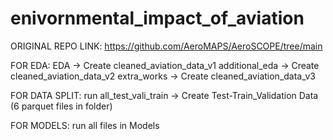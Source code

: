 # enivornmental_impact_of_aviation


ORIGINAL REPO LINK: https://github.com/AeroMAPS/AeroSCOPE/tree/main



FOR EDA:
EDA -> Create cleaned_aviation_data_v1
additional_eda -> Create cleaned_aviation_data_v2
extra_works -> Create cleaned_aviation_data_v3

FOR DATA SPLIT:
run all_test_vali_train -> Create Test-Train_Validation Data (6 parquet files in folder)

FOR MODELS:
run all files in Models
